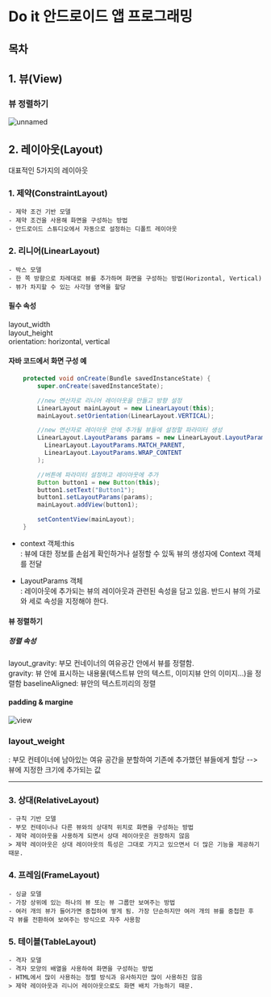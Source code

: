 Do it 안드로이드 앱 프로그래밍
======

목차
----
## 1. 뷰(View)

### 뷰 정렬하기

![unnamed](https://user-images.githubusercontent.com/49296139/107012291-2e2b7c80-67dc-11eb-9185-6c264c49f468.jpg)


## 2. 레이아웃(Layout)
대표적인 5가지의 레이아웃
### 1. 제약(ConstraintLayout)
    - 제약 조건 기반 모델
    - 제약 조건을 사용해 화면을 구성하는 방법
    - 안드로이드 스튜디오에서 자동으로 설정하는 디폴트 레이아웃
    
### 2. 리니어(LinearLayout)
    - 박스 모델
    - 한 쪽 방향으로 차례대로 뷰를 추가하며 화면을 구성하는 방법(Horizontal, Vertical)
    - 뷰가 차지할 수 있는 사각형 영역을 할당

#### 필수 속성
layout_width<br>
layout_height<br>
orientation: horizontal, vertical 

#### 자바 코드에서 화면 구성 예


~~~java
    protected void onCreate(Bundle savedInstanceState) {
        super.onCreate(savedInstanceState);

        //new 연산자로 리니어 레이아웃을 만들고 방향 설정
        LinearLayout mainLayout = new LinearLayout(this);
        mainLayout.setOrientation(LinearLayout.VERTICAL);

        //new 연산자로 레이아웃 안에 추가될 뷰들에 설정할 파라미터 생성
        LinearLayout.LayoutParams params = new LinearLayout.LayoutParams(
          LinearLayout.LayoutParams.MATCH_PARENT,
          LinearLayout.LayoutParams.WRAP_CONTENT
        );

        //버튼에 파라미터 설정하고 레이아웃에 추가
        Button button1 = new Button(this);
        button1.setText("Button1");
        button1.setLayoutParams(params);
        mainLayout.addView(button1);

        setContentView(mainLayout);
    }
~~~

* context 객체:this<br>
: 뷰에 대한 정보를 손쉽게 확인하거나 설정할 수 있독 뷰의 생성자에 Context 객체를 전달

* LayoutParams 객체<br>
: 레이아웃에 추가되는 뷰의 레이아웃과 관련된 속성을 담고 있음.
반드시 뷰의 가로와 세로 속성을 지정해야 한다. 

#### 뷰 정렬하기
##### 정렬 속성
layout_gravity: 부모 컨네이너의 여유공간 안에서 뷰를 정렬함.<br>
gravity: 뷰 안에 표시하는 내용물(텍스트뷰 안의 텍스트, 이미지뷰 안의 이미지...)을 정렬함
baselineAligned: 뷰안의 텍스트끼리의 정렬

#### padding & margine

![view](https://user-images.githubusercontent.com/49296139/107012772-ccb7dd80-67dc-11eb-9945-c4450b2eee73.jpg)

### layout_weight 
: 부모 컨테이너에 남아있는 여유 공간을 분할하여 기존에 추가했던 뷰들에게 할당
--> 뷰에 지정한 크기에 추가되는 값





-----------------------------------------

### 3. 상대(RelativeLayout)
    - 규칙 기반 모델
    - 부모 컨테이너나 다른 뷰와의 상대적 위치로 화면을 구성하는 방법
    - 제약 레이아웃을 사용하게 되면서 상대 레이아웃은 권장하지 않음
    > 제약 레이아웃은 상대 레이아웃의 특성은 그대로 가지고 있으면서 더 많은 기능을 제공하기 때문.
### 4. 프레임(FrameLayout)
    - 싱글 모델
    - 가장 상위에 있는 하나의 뷰 또는 뷰 그룹만 보여주는 방법
    - 여러 개의 뷰가 들어가면 중첩하여 쌓게 됨. 가장 단순하지만 여러 개의 뷰를 중첩한 후 
    각 뷰를 전환하여 보여주는 방식으로 자주 사용함
### 5. 테이블(TableLayout)
    - 격자 모델
    - 격자 모양의 배열을 사용하여 화면을 구성하는 방법
    - HTML에서 많이 사용하는 정렬 방식과 유사하지만 많이 사용하진 않음
    > 제약 레이아웃과 리니어 레이아웃으로도 화면 배치 가능하기 때문.
    

    
